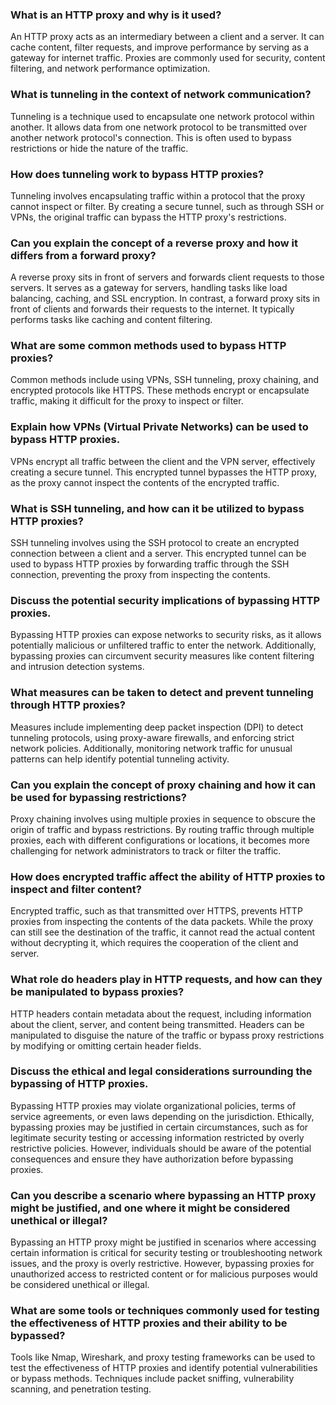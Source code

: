 ### What is an HTTP proxy and why is it used?
An HTTP proxy acts as an intermediary between a client and a server. It can cache content, filter requests, and improve performance by serving as a gateway for internet traffic. Proxies are commonly used for security, content filtering, and network performance optimization.

### What is tunneling in the context of network communication?
Tunneling is a technique used to encapsulate one network protocol within another. It allows data from one network protocol to be transmitted over another network protocol's connection. This is often used to bypass restrictions or hide the nature of the traffic.

### How does tunneling work to bypass HTTP proxies?
Tunneling involves encapsulating traffic within a protocol that the proxy cannot inspect or filter. By creating a secure tunnel, such as through SSH or VPNs, the original traffic can bypass the HTTP proxy's restrictions.

### Can you explain the concept of a reverse proxy and how it differs from a forward proxy?
A reverse proxy sits in front of servers and forwards client requests to those servers. It serves as a gateway for servers, handling tasks like load balancing, caching, and SSL encryption. In contrast, a forward proxy sits in front of clients and forwards their requests to the internet. It typically performs tasks like caching and content filtering.

### What are some common methods used to bypass HTTP proxies?
Common methods include using VPNs, SSH tunneling, proxy chaining, and encrypted protocols like HTTPS. These methods encrypt or encapsulate traffic, making it difficult for the proxy to inspect or filter.

### Explain how VPNs (Virtual Private Networks) can be used to bypass HTTP proxies.
VPNs encrypt all traffic between the client and the VPN server, effectively creating a secure tunnel. This encrypted tunnel bypasses the HTTP proxy, as the proxy cannot inspect the contents of the encrypted traffic.

### What is SSH tunneling, and how can it be utilized to bypass HTTP proxies?
SSH tunneling involves using the SSH protocol to create an encrypted connection between a client and a server. This encrypted tunnel can be used to bypass HTTP proxies by forwarding traffic through the SSH connection, preventing the proxy from inspecting the contents.

### Discuss the potential security implications of bypassing HTTP proxies.
Bypassing HTTP proxies can expose networks to security risks, as it allows potentially malicious or unfiltered traffic to enter the network. Additionally, bypassing proxies can circumvent security measures like content filtering and intrusion detection systems.

### What measures can be taken to detect and prevent tunneling through HTTP proxies?
Measures include implementing deep packet inspection (DPI) to detect tunneling protocols, using proxy-aware firewalls, and enforcing strict network policies. Additionally, monitoring network traffic for unusual patterns can help identify potential tunneling activity.

### Can you explain the concept of proxy chaining and how it can be used for bypassing restrictions?
Proxy chaining involves using multiple proxies in sequence to obscure the origin of traffic and bypass restrictions. By routing traffic through multiple proxies, each with different configurations or locations, it becomes more challenging for network administrators to track or filter the traffic.

### How does encrypted traffic affect the ability of HTTP proxies to inspect and filter content?
Encrypted traffic, such as that transmitted over HTTPS, prevents HTTP proxies from inspecting the contents of the data packets. While the proxy can still see the destination of the traffic, it cannot read the actual content without decrypting it, which requires the cooperation of the client and server.

### What role do headers play in HTTP requests, and how can they be manipulated to bypass proxies?
HTTP headers contain metadata about the request, including information about the client, server, and content being transmitted. Headers can be manipulated to disguise the nature of the traffic or bypass proxy restrictions by modifying or omitting certain header fields.

### Discuss the ethical and legal considerations surrounding the bypassing of HTTP proxies.
Bypassing HTTP proxies may violate organizational policies, terms of service agreements, or even laws depending on the jurisdiction. Ethically, bypassing proxies may be justified in certain circumstances, such as for legitimate security testing or accessing information restricted by overly restrictive policies. However, individuals should be aware of the potential consequences and ensure they have authorization before bypassing proxies.

### Can you describe a scenario where bypassing an HTTP proxy might be justified, and one where it might be considered unethical or illegal?
Bypassing an HTTP proxy might be justified in scenarios where accessing certain information is critical for security testing or troubleshooting network issues, and the proxy is overly restrictive. However, bypassing proxies for unauthorized access to restricted content or for malicious purposes would be considered unethical or illegal.

### What are some tools or techniques commonly used for testing the effectiveness of HTTP proxies and their ability to be bypassed?
Tools like Nmap, Wireshark, and proxy testing frameworks can be used to test the effectiveness of HTTP proxies and identify potential vulnerabilities or bypass methods. Techniques include packet sniffing, vulnerability scanning, and penetration testing.
